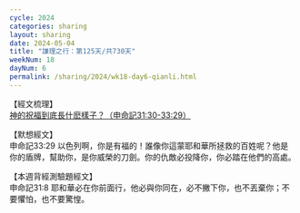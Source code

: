 ```yaml
---
cycle: 2024
categories: sharing
layout: sharing
date: 2024-05-04
title: "謙理之行：第125天/共730天"
weekNum: 18
dayNum: 6
permalink: /sharing/2024/wk18-day6-qianli.html
---
```


【經文梳理】  
<a href="QLLINK" target="_blank">神的祝福到底長什麽樣子？（申命記31:30-33:29）</a>

【默想經文】  
申命記33:29 以色列啊，你是有福的！誰像你這蒙耶和華所拯救的百姓呢？他是你的盾牌，幫助你，是你威榮的刀劍。你的仇敵必投降你，你必踏在他們的高處。

【本週背經測驗題經文】  
申命記31:8 耶和華必在你前面行，他必與你同在，必不撇下你，也不丟棄你；不要懼怕，也不要驚惶。
